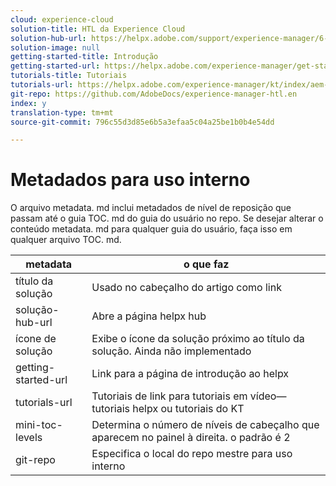 ```yaml
---
cloud: experience-cloud
solution-title: HTL da Experience Cloud
solution-hub-url: https://helpx.adobe.com/support/experience-manager/6-4.html
solution-image: null
getting-started-title: Introdução
getting-started-url: https://helpx.adobe.com/experience-manager/get-started.html
tutorials-title: Tutoriais
tutorials-url: https://helpx.adobe.com/experience-manager/kt/index/aem-6-4-videos.html
git-repo: https://github.com/AdobeDocs/experience-manager-htl.en
index: y
translation-type: tm+mt
source-git-commit: 796c55d3d85e6b5a3efaa5c04a25be1b0b4e54dd

---
```



# Metadados para uso interno

O arquivo metadata. md inclui metadados de nível de reposição que passam até o guia TOC. md do guia do usuário no repo. Se desejar alterar o conteúdo metadata. md para qualquer guia do usuário, faça isso em qualquer arquivo TOC. md.

| metadata | o que faz |
|--- |--- |
| título da solução | Usado no cabeçalho do artigo como link |
| solução-hub-url | Abre a página helpx hub |
| ícone de solução | Exibe o ícone da solução próximo ao título da solução. Ainda não implementado |
| getting-started-url | Link para a página de introdução ao helpx |
| tutorials-url | Tutoriais de link para tutoriais em vídeo—tutoriais helpx ou tutoriais do KT |
| mini-toc-levels | Determina o número de níveis de cabeçalho que aparecem no painel à direita. o padrão é 2 |
| git-repo | Especifica o local do repo mestre para uso interno |

